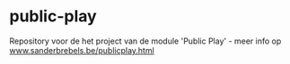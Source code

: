 # public-play
Repository voor de het project van de module 'Public Play' - meer info op www.sanderbrebels.be/publicplay.html

